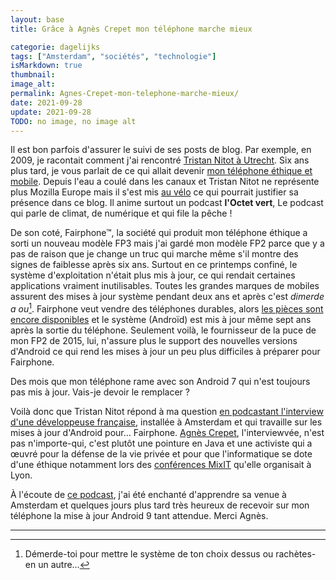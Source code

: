 ```yaml
---
layout: base
title: Grâce à Agnès Crepet mon téléphone marche mieux

categorie: dagelijks
tags: ["Amsterdam", "sociétés", "technologie"]
isMarkdown: true
thumbnail: 
image_alt: 
permalink: Agnes-Crepet-mon-telephone-marche-mieux/
date: 2021-09-28
update: 2021-09-28
TODO: no image, no image alt
---
```


Il est bon parfois d'assurer le suivi de ses posts de blog. Par exemple, en 2009, je racontait comment j'ai rencontré [Tristan Nitot à Utrecht](/mozilla-aux-pays-bas). Six ans plus tard, je vous parlait de ce qui allait devenir [mon téléphone éthique et mobile](/Fairphone-le-telephone-ethique). Depuis l'eau a coulé dans les canaux et Tristan Nitot ne représente plus Mozilla Europe mais il s'est mis [au vélo](/plein-de-velos) ce qui pourrait justifier sa présence dans ce blog. Il anime surtout un podcast **l'Octet vert**, Le podcast qui parle de climat, de numérique et qui file la pêche !

De son coté, Fairphone™, la société qui produit mon téléphone éthique a sorti un nouveau modèle FP3 mais j'ai gardé mon modèle FP2 parce que y a pas de raison que je change un truc qui marche même s'il montre des signes de faiblesse après six ans. Surtout en ce printemps confiné, le système d'exploitation n'était plus mis à jour, ce qui rendait certaines applications vraiment inutilisables. Toutes les grandes marques de mobiles assurent des mises à jour système pendant deux ans et après c'est *dimerde a ou*[^1]. Fairphone veut vendre des téléphones durables, alors [les pièces sont encore disponibles](https://shop.fairphone.com/en/spare-parts?phone_type=5) et le système (Androïd) est mis à jour même sept ans après la sortie du téléphone. Seulement voilà, le fournisseur de la puce de mon FP2 de 2015, lui, n'assure plus le support des nouvelles versions d'Android ce qui rend les mises à jour un peu plus difficiles à préparer pour Fairphone.

Des mois que mon téléphone rame avec son Android 7 qui n'est toujours pas mis à jour. Vais-je devoir le remplacer ?

<!--excerpt-->
Voilà donc que Tristan Nitot répond à ma question [en podcastant l'interview d'une développeuse française](https://anchor.fm/tristan-nitot/episodes/LOctet-Vert-pisode-07-avec-Agns-Crpet--par-Tristan-Nitot-euve16), installée à Amsterdam et qui travaille sur les mises à jour d'Android pour… Fairphone. [Agnès Crepet](https://agnescrepet.org/index.html), l'interviewvée, n'est pas n'importe-qui, c'est plutôt une pointure en Java et une activiste qui a œuvré pour la défense de la vie privée et pour que l'informatique se dote d'une éthique notamment lors des [conférences MixIT](https://mixitconf.org) qu'elle organisait à Lyon.

À l'écoute de [ce podcast](https://anchor.fm/tristan-nitot/episodes/LOctet-Vert-pisode-07-avec-Agns-Crpet--par-Tristan-Nitot-euve16), j'ai été enchanté d'apprendre sa venue à Amsterdam et quelques jours plus tard très heureux de recevoir sur mon téléphone la mise à jour Android 9 tant attendue. Merci Agnès.

--- 
[^1]: Démerde-toi pour mettre le système de ton choix dessus ou rachètes-en un autre…